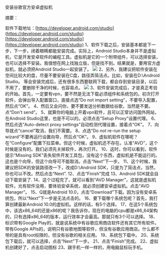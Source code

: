 安装谷歌官方安卓虚拟机

摘要：

软件下载地址：[https://developer.android.com/studio]
(https://developer.android.com/studio)
[https://developer.android.com/studio](https://developer.android.com/studio)
1、软件下载之后，安装基本都是下一步，下一步，闭着眼睛都能安装完成。实际上，Android Studio本身并不是虚拟机，它是开发安卓软件的编程工具。虚拟机是它的一个附带组件，可以选择安装，也可以选择不安装。我很想在网上找独立版，但是找不到。结果就是，要用官方虚拟机，就必须把Android Studio一起安装了。
![](https://i.imgur.com/DFReX6w.jpg)
2、另外，我建议把软件安装在空间比较大的盘，尽量不要安装在C盘，路径弄简洁点。比如，安装在D:\Android Studio。
等会安装完成后，还有很多东西要联网下载，都会存到安装目录，以后不用了，要删除干净的时候，也容易点。
![](https://i.imgur.com/zY8mifE.jpg)
3、软件安装完成后，才是真正考验的开始。首先，一定要有vpn，要不然是无法下载必须组件和系统包的。初次打开软件，会弹出导入配置窗口，直接点选“Do not import setting”，不要导入配置，然后点“OK”。
4、然后又会问你，要不要发送分析数据给谷歌，当然是不要。点“Don't send”。
5、就算你的电脑上开着vpn软件，且可以正常访问国外网站，在Android Studio这里，也是不可以的。必须点击“Setup Proxy”设置代理。
6、然后点选“Auto-detect proxy settings”自动检测代理设置，接着点“OK”。
7、向导就点“cancel”取消，我们不需要。
8、点选“Do not re-run the setup wizard”不要再运行设置向导，然后点“OK”。
9、虚拟机软件在哪呢？在“Configure”配置下拉菜单。但这个时候，虚拟机还不存在。认准“AVD”，这个时候是没有的。我们必须先关掉软件，再次打开。
10、这时，你可以看到，软件提示“Missing SDK”丢失软件开发工具包，没有这个东西，虚拟机是不能运行的。这也是个向导，但这个向导可不能取消。点击“Next”下一步。
11、这个时候，我建议把SDK的安装路径改一下，改成D:\Android SDK，只是为了简洁点，当然，你也可以不改。然后点击“Next”.
12、点击“Finish”完成
13、Android SDK就会自动下载安装了.
14、这个过程完了，就可以看到“AVD Manager”，这就是虚拟机软件。光有软件没用，要体验安卓系统，就必须创建安卓虚拟机。点击“AVD Manager”。
15、Q就是Android 10.0，点击“Download”下载。因为没有安卓系统包，所以“Next”下一步是无法点击的。
16、要下载哪个系统包呢？首先，我打算创建最新Android 10.0的虚拟机。这样的话，有5个选择。
17、在这5个系统包中，该选x86_64的还是x86的呢？我告诉你，现在的电脑的cpu都是x86_64架构的，只有选择x86_64的版本，运行效率才会最高。那就只有3个可以选择。
18、标识带有Google Play的，就是说系统中有谷歌应用商店软件还有其它所有软件。带有Google APIs的，说明只有谷歌地图等软件，但没有谷歌应用商店。什么都不带的是具有root权限的，但没有谷歌的相关应用。
19、系统包下载中。
20、系统包下载后，就可以选择，点击“Next”下一步。
21、点击“Finish”完成。
22、虚拟机创建好了，点击启动图标
23、跟手机一样一样的，用电脑鼠标玩手机。
